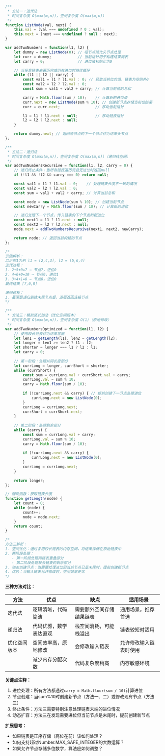 ```javascript
/**
 * 方法一：迭代法
 * 时间复杂度 O(max(m,n))，空间复杂度 O(max(m,n))
 */
function ListNode(val, next) {
    this.val = (val === undefined ? 0 : val);
    this.next = (next === undefined ? null : next);
}

var addTwoNumbers = function(l1, l2) {
    let dummy = new ListNode(0); // 哑节点简化头节点处理
    let curr = dummy;            // 当前指针用于构建结果链表
    let carry = 0;               // 进位值初始化为0

    // 当任意链表未遍历完或仍有进位时继续循环
    while (l1 || l2 || carry) {
        const val1 = l1 ? l1.val : 0; // 获取当前位的值，链表为空则补0
        const val2 = l2 ? l2.val : 0;
        const sum = val1 + val2 + carry; // 计算当前位的总和

        carry = Math.floor(sum / 10);    // 计算新的进位值
        curr.next = new ListNode(sum % 10); // 创建新节点存储当前位结果
        curr = curr.next;                // 移动当前指针

        l1 = l1 ? l1.next : null;        // 移动链表指针
        l2 = l2 ? l2.next : null;
    }

    return dummy.next; // 返回哑节点的下一个节点作为结果头节点
};

/**
 * 方法二：递归法
 * 时间复杂度 O(max(m,n))，空间复杂度 O(max(m,n))（递归栈空间）
 */
var addTwoNumbersRecursive = function(l1, l2, carry = 0) {
    // 递归终止条件：当所有链表遍历完且无进位时返回null
    if (!l1 && !l2 && carry === 0) return null;

    const val1 = l1 ? l1.val : 0;    // 处理链表长度不一致的情况
    const val2 = l2 ? l2.val : 0;
    const sum = val1 + val2 + carry; // 计算当前总和

    const node = new ListNode(sum % 10); // 创建当前节点
    const newCarry = Math.floor(sum / 10); // 计算新的进位

    // 递归处理下一个节点，传入链表的下个节点和新进位
    const next1 = l1 ? l1.next : null;
    const next2 = l2 ? l2.next : null;
    node.next = addTwoNumbersRecursive(next1, next2, newCarry);

    return node; // 返回当前构建的节点
};

/* 
示例解析：
以示例1为例 l1 = [2,4,3], l2 = [5,6,4]
迭代过程：
1. 2+5+0=7 → 节点7，进位0
2. 4+6+0=10 → 节点0，进位1
3. 3+4+1=8 → 节点8，进位0
最终结果 [7,0,8]

递归过程：
1. 最深层递归到达末尾节点后，逐层返回连接节点
*/
```


```javascript
/**
 * 方法三：模拟竖式加法（优化空间版本）
 * 时间复杂度 O(max(m,n))，空间复杂度 O(1)（原地修改）
 */
var addTwoNumbersOptimized = function(l1, l2) {
    // 使用较长链表作为结果容器
    let len1 = getLength(l1), len2 = getLength(l2);
    let longer = len1 >= len2 ? l1 : l2;
    let shorter = longer === l1 ? l2 : l1;
    let carry = 0;
    
    // 第一阶段：处理共同长度部分
    let currLong = longer, currShort = shorter;
    while (currShort) {
        const sum = currLong.val + currShort.val + carry;
        currLong.val = sum % 10;
        carry = Math.floor(sum / 10);
        
        if (!currLong.next && carry) { // 提前创建下一节点处理进位
            currLong.next = new ListNode(0);
        }
        currLong = currLong.next;
        currShort = currShort.next;
    }
    
    // 第二阶段：处理剩余部分
    while (carry) {
        const sum = currLong.val + carry;
        currLong.val = sum % 10;
        carry = Math.floor(sum / 10);
        
        if (!currLong.next && carry) {
            currLong.next = new ListNode(0);
        }
        currLong = currLong.next;
    }
    
    return longer;
};

// 辅助函数：获取链表长度
function getLength(node) {
    let count = 0;
    while (node) {
        count++;
        node = node.next;
    }
    return count;
}

/* 
方法三解析：
1. 空间优化：通过复用较长链表的内存空间，将结果存储在原始链表中
2. 两阶段处理：
   - 第一阶段处理两链表重叠部分
   - 第二阶段处理较长链表的剩余部分
3. 动态创建节点：当需要处理进位但当前节点已是末尾时，提前创建新节点
4. 优势：当输入链表允许修改时，空间效率更优
*/
``` 

**三种方法对比：**

| 方法        | 优点                  | 缺点                  | 适用场景               |
|-----------|---------------------|---------------------|--------------------|
| 迭代法       | 逻辑清晰，代码简洁           | 需要额外空间存储结果链表       | 通用场景，推荐首选           |
| 递归法       | 代码优雅，数学表达直观         | 栈空间消耗，可能栈溢出        | 链表较短时适用            |
| 优化空间版本    | 空间效率高，原地修改          | 会修改输入链表            | 允许修改输入链表时使用        |
|           | 减少内存分配次数            | 代码复杂度稍高            | 内存敏感环境             |

**关键点注释：**
1. 进位处理：所有方法都通过`carry = Math.floor(sum / 10)`计算进位
2. 节点创建：当sum%10时创建新节点（方法一、二）或修改现有节点（方法三）
3. 终止条件：方法三需要特别注意处理链表末端的进位情况
4. 动态扩容：方法三在发现需要进位但当前节点是末尾时，提前创建新节点

**扩展思考：**
- 如果链表是正序存储（高位在前）该如何处理？
- 如何支持超过Number.MAX_SAFE_INTEGER的大数运算？
- 如果允许节点存储多位数字，算法应如何调整？
